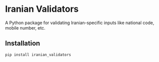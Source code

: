 # Iranian Validators

A Python package for validating Iranian-specific inputs like national code, mobile number, etc.

## Installation

```bash
pip install iranian_validators
